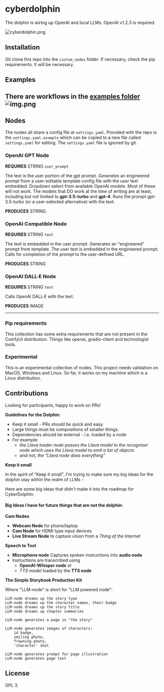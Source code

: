 # cyberdolphin

The dolphin is wiring up OpenAI and local LLMs. OpenAI v1.2.3 is required.

![cyberdolphin.png](examples/cyberdolphin.png)


## Installation

Git clone this repo into the `custom_nodes` folder.
If necessary, check the pip requirements. It will be necessary.

## Examples

There are workflows in the [examples folder](./examples)
![img.png](examples/img.png)
---

## Nodes

The nodes all share a config file at `settings.yaml`. Provided with the repo is the
`settings.yaml.example` which can be copied to a new file called `settings.yaml`
for editing. The `settings.yaml` file is ignored by git.

### OpenAI GPT Node

**REQUIRES** STRING  `user_prompt`

The text is the user portion of the gpt prompt.
_Generates_ an engineered prompt
from a user-editable template config file with the user text embedded.
Dropdown select from available OpenAI models. Most of these will not work.
The models that DO work at the time of writing are at least, including but not limited to
**gpt-3.5-turbo** and **gpt-4**.
Runs the prompt gpt-3.5-turbo (or a user-selected alternative) with the text.

**PRODUCES** STRING.

### OpenAI Compatible Node

**REQUIRES** STRING `text`

The text is embedded in the user prompt.
Generates an "engineered" prompt from template.
The user text is embedded in the engineered prompt.
Calls for completion of the prompt to the user-defined URL.

**PRODUCES** STRING

### OpenAI DALL·E Node

**REQUIRES** STRING `text`

Calls OpenAI DALL·E with the text.

**PRODUCES** IMAGE


---

### Pip requirements

This collection has some extra requirements that are not present in the ComfyUI distribution.
Things like openai, gradio-client and technologist tools.

### Experimental

This is an experimental collection of nodes. This project needs validation on MacOS, Windows and Linux.
So far, it works on my machine which is a Linux distribution.

## Contributions

Looking for participants, happy to work on PRs!

**Guidelines for the Dolphin:**

* Keep it small - PRs should be quick and easy.
* Large things must be compositions of smaller things.
* Dependencies should be external - i.e. loaded by a node
* For example:
    * _the Llava loader node passes the Llava model to the recogniser node which uses the Llava model to emit a list of
      objects_
    * _and not, the "Llava node does everything"_

**Keep it small**

In the spirit of "Keep it small", I'm trying to make sure my big ideas for the dolphin
stay within the realm of LLMs -

Here are some big ideas that didn't make it into the roadmap for CyberDolphin:

#### Big Ideas I have for future things that are not the dolphin:

**Cam Nodes**

* **Webcam Node** for phone/laptop
* **Cam Node** for HDMI type input devices
* **Live Stream Node** to capture vision from a _Thing of the Internet_

**Speech to Text**

* **Microphone node** Captures spoken instructions into **audio node**
* Instructions are transcribed using
    * **OpenAI-Whisper node** or
    * _TTS model_ loaded by the **TTS node**

**The Simple Storybook Production Kit**

Where "LLM-node" is short for "LLM powered node":

```text
LLM-node dreams up the story type
LLM-node dreams up the character names, their badge
LLM-node dreams up the story title
LLM-node dreams up chapter summaries

LLM-node generates a page in "the story"

LLM-node generates images of characters:
    id badge,
    smiling photo,
    frowning photo,
    'character' shot

LLM-node generates prompt for page illustration
LLM-node generates page text
```

## License

GPL 3.